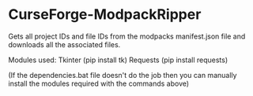 # CurseForge-ModpackRipper
Gets all project IDs and file IDs from the modpacks manifest.json file and downloads all the associated files.

Modules used:
Tkinter (pip install tk)
Requests (pip install requests)

(If the dependencies.bat file doesn't do the job then you can manually install the modules required with the commands above)
